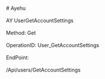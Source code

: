 <br>#     Ayehu</br>
<br>AY UserGetAccountSettings</br>
<br>Method: Get</br>
<br>OperationID: User_GetAccountSettings</br>
<br>EndPoint:</br>
<br>/Api/users/GetAccountSettings</br>
